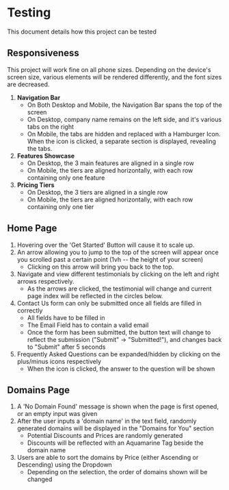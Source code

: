 # Testing
This document details how this project can be tested

## Responsiveness
This project will work fine on all phone sizes. Depending on the device's screen size, various elements will be rendered differently, and the font sizes are decreased.
1. **Navigation Bar**
    - On Both Desktop and Mobile, the Navigation Bar spans the top of the screen 
    - On Desktop, company name remains on the left side, and it's various tabs on the right
    - On Mobile, the tabs are hidden and replaced with a Hamburger Icon. When the icon is clicked, a separate section is displayed, revealing the tabs.
2. **Features Showcase**
    - On Desktop, the 3 main features are aligned in a single row
    - On Mobile, the tiers are aligned horizontally, with each row containing only one feature
3. **Pricing Tiers**
    - On Desktop, the 3 tiers are aligned in a single row
    - On Mobile, the tiers are aligned horizontally, with each row containing only one tier

## Home Page
1. Hovering over the 'Get Started' Button will cause it to scale up.
2. An arrow allowing you to jump to the top of the screen will appear once you scrolled past a certain point (1vh -- the height of your screen)
    - Clicking on this arrow will bring you back to the top.
3. Navigate and view different testimonials by clicking on the left and right arrows respectively.
    - As the arrows are clicked, the testimonial will change and current page index will be reflected in the circles below.
4. Contact Us form can only be submitted once all fields are filled in correctly
    - All fields have to be filled in
    - The Email Field has to contain a valid email
    - Once the form has been submitted, the button text will change to reflect the submission ("Submit" -> "Submitted!"), and changes back to "Submit" after 5 seconds
5. Frequently Asked Questions can be expanded/hidden by clicking on the plus/minus icons respectively
    - When the icon is clicked, the answer to the question will be shown

## Domains Page
1. A 'No Domain Found' message is shown when the page is first opened, or an empty input was given
2. After the user inputs a 'domain name' in the text field, randomly generated domains will be displayed in the "Domains for You" section
    - Potential Discounts and Prices are randomly generated
    - Discounts will be reflected with an Aquamarine Tag beside the domain name
3. Users are able to sort the domains by Price (either Ascending or Descending) using the Dropdown
    - Depending on the selection, the order of domains shown will be changed